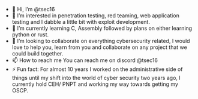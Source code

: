 - 👋 Hi, I’m @tsec16
- 👀 I’m interested in penetration testing, red teaming, web application testing and I dabble a little bit with exploit development.
- 🌱 I’m currently learning C, Assembly followed by plans on either learning python or rust.
- 💞️ I’m looking to collaborate on everything cybersecurity related, I would love to help you, learn from you and collaborate on any project that we could build together.
- 📫 How to reach me You can reach me on discord @tsec16
- ⚡ Fun fact: For almost 10 years I worked on the administrative side of things until my shift into the world of cyber security two years ago, I currently hold CEH/ PNPT and working my way towards getting my OSCP.

<!---
tsec16/tsec16 is a ✨ special ✨ repository because its `README.md` (this file) appears on your GitHub profile.
You can click the Preview link to take a look at your changes.
--->
